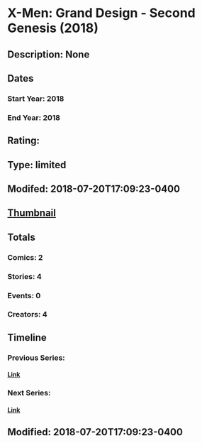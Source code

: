 # X-Men: Grand Design - Second Genesis (2018)
## Description: None
## Dates
### Start Year: 2018
### End Year: 2018
## Rating: 
## Type: limited
## Modifed: 2018-07-20T17:09:23-0400
## [Thumbnail](http://i.annihil.us/u/prod/marvel/i/mg/9/00/5b524f7ac12f3.jpg)
## Totals
### Comics: 2
### Stories: 4
### Events: 0
### Creators: 4
## Timeline
### Previous Series: 
#### [Link]()
### Next Series: 
#### [Link]()
## Modified: 2018-07-20T17:09:23-0400
